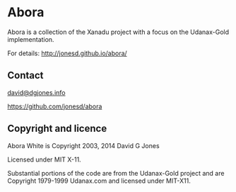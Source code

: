 # Abora

Abora is a collection of the Xanadu project with a focus on the Udanax-Gold implementation.

For details: http://jonesd.github.io/abora/

## Contact

david@dgjones.info

https://github.com/jonesd/abora

## Copyright and licence

Abora White is Copyright 2003, 2014 David G Jones

Licensed under MIT X-11.

Substantial portions of the code are from the Udanax-Gold project and are Copyright 1979-1999 Udanax.com and licensed under MIT-X11. 
